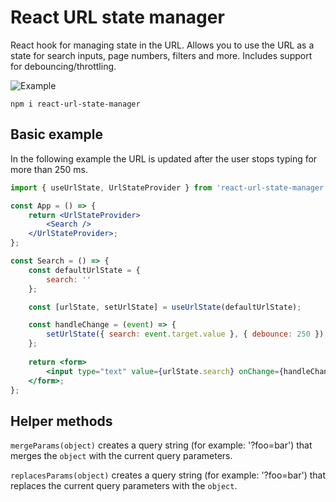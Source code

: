 # React URL state manager

React hook for managing state in the URL. Allows you to use the URL as a state for search inputs, page numbers, filters and more. Includes support for debouncing/throttling.

![Example](https://www.onecommunity.nl/uploads/url-state.gif)

```
npm i react-url-state-manager
```

## Basic example

In the following example the URL is updated after the user stops typing for more than 250 ms.

```jsx
import { useUrlState, UrlStateProvider } from 'react-url-state-manager';

const App = () => {
    return <UrlStateProvider>
        <Search />
    </UrlStateProvider>;
};

const Search = () => {
    const defaultUrlState = {
        search: ''
    };

    const [urlState, setUrlState] = useUrlState(defaultUrlState);

    const handleChange = (event) => {
        setUrlState({ search: event.target.value }, { debounce: 250 });
    };
    
    return <form>
        <input type="text" value={urlState.search} onChange={handleChange} />
    </form>;
};
```

## Helper methods

`mergeParams(object)` creates a query string (for example: '?foo=bar') that merges the `object` with the current query parameters.

`replacesParams(object)` creates a query string (for example: '?foo=bar') that replaces the current query parameters with the `object`.
